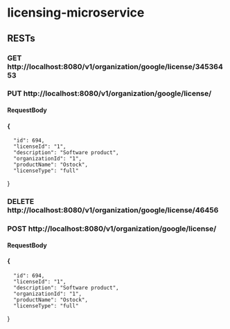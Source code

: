 # licensing-microservice

## RESTs
### GET http://localhost:8080/v1/organization/google/license/34536453
### PUT http://localhost:8080/v1/organization/google/license/
#### RequestBody 
####  {
      "id": 694,
      "licenseId": "1",
      "description": "Software product",
      "organizationId": "1",
      "productName": "Ostock",
      "licenseType": "full"
  }


### DELETE http://localhost:8080/v1/organization/google/license/46456
### POST http://localhost:8080/v1/organization/google/license/
#### RequestBody 
####  {
      "id": 694,
      "licenseId": "1",
      "description": "Software product",
      "organizationId": "1",
      "productName": "Ostock",
      "licenseType": "full"
  }

